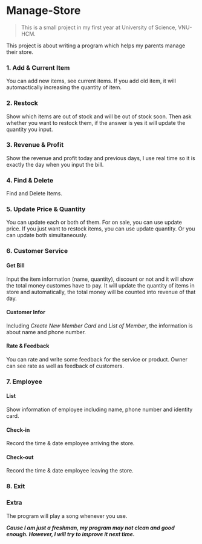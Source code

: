 # Manage-Store
>This is a small project in my first year at University of Science, VNU-HCM.

This project is about writing a program which helps my parents manage their store.

### 1. Add & Current Item
  You can add new items, see current items. If you add old item, it will automactically increasing the quantity of item.

### 2. Restock
  Show which items are out of stock and will be out of stock soon. Then ask whether you want to restock them, if the answer is yes it will update the quantity you input.

### 3. Revenue & Profit
  Show the revenue and profit today and previous days, I use real time so it is exactly the day when you input the bill.

### 4. Find & Delete
  Find and Delete Items.

### 5. Update Price & Quantity
  You can update each or both of them. For on sale, you can use update price. If you just want to restock items, you can use update quantity. Or you can update both simultaneously.

### 6. Customer Service
#### Get Bill
Input the item information (name, quantity), discount or not and it will show the total money customes have to pay. It will update the quantity of items in store and automatically, the total money will be counted into revenue of that day.

#### Customer Infor
Including _Create New Member Card_ and _List of Member_, the information is about name and phone number.

#### Rate & Feedback
You can rate and write some feedback for the service or product. Owner can see rate as well as feedback of customers.

### 7. Employee
#### List
Show information of employee including name, phone number and identity card.

#### Check-in
Record the time & date employee arriving the store.

#### Check-out 
Record the time & date employee leaving the store.


### 8. Exit 

### Extra
The program will play a song whenever you use.


**_Cause I am just a freshman, my program may not clean and good enough. However, I will try to improve it next time._**
 
